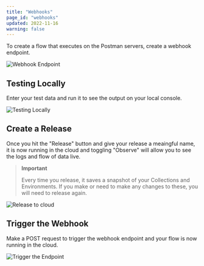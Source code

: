 ```yaml
---
title: "Webhooks"
page_id: "webhooks"
updated: 2022-11-16
warning: false
---
```


To create a flow that executes on the Postman servers, create a webhook endpoint.

![Webhook Endpoint](https://assets.postman.com/postman-labs-docs/cloud-execution/remote-execution-setting-up-endpoint.gif)

## Testing Locally

Enter your test data and run it to see the output on your local console.

![Testing Locally](https://assets.postman.com/postman-labs-docs/cloud-execution/remote-execution-test-data.gif)

## Create a Release

Once you hit the "Release" button and give your release a meaingful name, it is now running in the cloud and toggling "Observe" will allow you to see the logs and flow of data live.

> **Important**
>
> Every time you release, it saves a snapshot of your Collections and Environments. If you make or need to make any changes to these, you will need to release again.

![Release to cloud](https://assets.postman.com/postman-labs-docs/cloud-execution/remote-execution-create-release.gif)

## Trigger the Webhook

Make a POST request to trigger the webhook endpoint and your flow is now running in the cloud.

![Trigger the Endpoint](https://assets.postman.com/postman-labs-docs/cloud-execution/remote-execution-running-in-cloud.gif)
